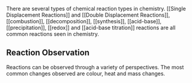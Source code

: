 There are several types of chemical reaction types in chemistry. [[Single Displacement Reactions]] and [[Double Displacement Reactions]], [[combustion]], [[decomposition]], [[synthesis]], [[acid-base]], [[precipitation]], [[redox]] and [[acid-base titration]] reactions are all common reactions seen in chemistry.

## Reaction Observation
Reactions can be observed through a variety of perspectives. The most common changes observed are colour, heat and mass changes. 